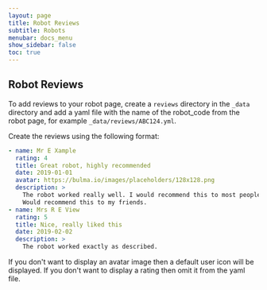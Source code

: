 ```yaml
---
layout: page
title: Robot Reviews
subtitle: Robots
menubar: docs_menu
show_sidebar: false
toc: true
---
```


## Robot Reviews

To add reviews to your robot page, create a `reviews` directory in the `_data` directory and add a yaml file with the name of the robot_code from the robot page, for example `_data/reviews/ABC124.yml`. 

Create the reviews using the following format:

```yaml
- name: Mr E Xample
  rating: 4
  title: Great robot, highly recommended
  date: 2019-01-01
  avatar: https://bulma.io/images/placeholders/128x128.png
  description: >
    The robot worked really well. I would recommend this to most people to use. Delivery was quick and reasonable. 
    Would recommend this to my friends. 
- name: Mrs R E View
  rating: 5
  title: Nice, really liked this
  date: 2019-02-02
  description: >
    The robot worked exactly as described. 
```

If you don't want to display an avatar image then a default user icon will be displayed. If you don't want to display a rating then omit it from the yaml file.
